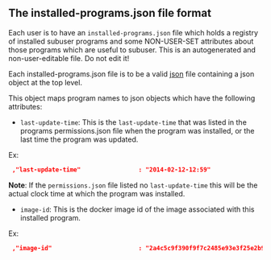The installed-programs.json file format
--------------------------------

Each user is to have an `installed-programs.json` file which holds a registry of installed subuser programs and some NON-USER-SET attributes about those programs which are useful to subuser.  This is an autogenerated and non-user-editable file.  Do not edit it!

Each installed-programs.json file is to be a valid [json](http://www.ecma-international.org/publications/files/ECMA-ST/ECMA-404.pdf) file containing a json object at the top level.

This object maps program names to json objects which have the following attributes:

 * `last-update-time`: This is the `last-update-time` that was listed in the programs permissions.json file when the program was installed, or the last time the program was updated.

  Ex:

  ````json
   ,"last-update-time"                : "2014-02-12-12:59"
  ````

  **Note**: If the `permissions.json` file listed no `last-update-time` this will be the actual clock time at which the program was installed.

 * `image-id`: This is the docker image id of the image associated with this installed program.

  Ex:

  ````json
   ,"image-id"                        : "2a4c5c9f390f9f7c2485e93e3f25e2b94754487b5cf86fa1fd43d12bc180f371"
  ````
